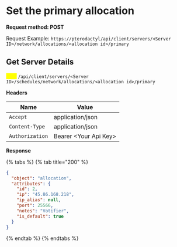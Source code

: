 # Set the primary allocation

**Request method: POST**

Request Example: `https://pterodactyl/api/client/servers/<Server ID>/network/allocations/<allocation id>/primary`

## Get Server Details

<mark style="color:yellow;">`POST`</mark> `/api/client/servers/<Server ID>/schedules/network/allocations/<allocation id>/primary`

**Headers**

| Name            | Value                  |
| --------------- | ---------------------- |
| `Accept`        | application/json       |
| `Content-Type`  | application/json       |
| `Authorization` | Bearer \<Your Api Key> |

**Response**

{% tabs %}
{% tab title="200" %}
```json
{
  "object": "allocation",
  "attributes": {
    "id": 2,
    "ip": "45.86.168.218",
    "ip_alias": null,
    "port": 25566,
    "notes": "Votifier",
    "is_default": true
  }
}
```
{% endtab %}
{% endtabs %}
